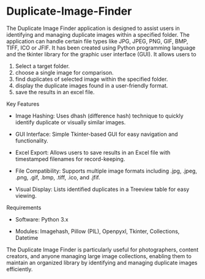 # Duplicate-Image-Finder

The Duplicate Image Finder application is designed to assist users in identifying and managing duplicate images within a specified folder. The application can handle certain file types like JPG, JPEG, PNG, GIF, BMP, TIFF, ICO or JFIF. It has been created using Python programming language and the tkinter library for the graphic user interface (GUI). It allows users to 
1.	Select a target folder.
2.	choose a single image for comparison.
3.	find duplicates of selected image within the specified folder.
4.	display the duplicate images found in a user-friendly format.
5.	save the results in an excel file.



Key Features

  - Image Hashing: Uses dhash (difference hash) technique to quickly identify duplicate or visually similar images.

  - GUI Interface: Simple Tkinter-based GUI for easy navigation and functionality.
  
  - Excel Export: Allows users to save results in an Excel file with timestamped filenames for record-keeping.
  
  - File Compatibility: Supports multiple image formats including .jpg, .jpeg, .png, .gif, .bmp, .tiff, .ico, and .jfif.
  
  - Visual Display: Lists identified duplicates in a Treeview table for easy viewing.


Requirements

  - Software: Python 3.x

  - Modules: Imagehash, Pillow (PIL), Openpyxl, Tkinter, Collections, Datetime


The Duplicate Image Finder is particularly useful for photographers, content creators, and anyone managing large image collections, enabling them to maintain an organized library by identifying and managing duplicate images efficiently.
